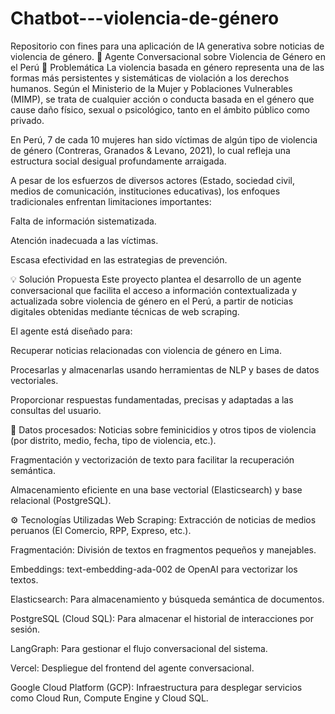 # Chatbot---violencia-de-género
Repositorio con fines para una aplicación de IA generativa sobre noticias de violencia de género.
🧠 Agente Conversacional sobre Violencia de Género en el Perú
📌 Problemática
La violencia basada en género representa una de las formas más persistentes y sistemáticas de violación a los derechos humanos. Según el Ministerio de la Mujer y Poblaciones Vulnerables (MIMP), se trata de cualquier acción o conducta basada en el género que cause daño físico, sexual o psicológico, tanto en el ámbito público como privado.

En Perú, 7 de cada 10 mujeres han sido víctimas de algún tipo de violencia de género (Contreras, Granados & Levano, 2021), lo cual refleja una estructura social desigual profundamente arraigada.

A pesar de los esfuerzos de diversos actores (Estado, sociedad civil, medios de comunicación, instituciones educativas), los enfoques tradicionales enfrentan limitaciones importantes:

Falta de información sistematizada.

Atención inadecuada a las víctimas.

Escasa efectividad en las estrategias de prevención.

💡 Solución Propuesta
Este proyecto plantea el desarrollo de un agente conversacional que facilita el acceso a información contextualizada y actualizada sobre violencia de género en el Perú, a partir de noticias digitales obtenidas mediante técnicas de web scraping.

El agente está diseñado para:

Recuperar noticias relacionadas con violencia de género en Lima.

Procesarlas y almacenarlas usando herramientas de NLP y bases de datos vectoriales.

Proporcionar respuestas fundamentadas, precisas y adaptadas a las consultas del usuario.

📄 Datos procesados:
Noticias sobre feminicidios y otros tipos de violencia (por distrito, medio, fecha, tipo de violencia, etc.).

Fragmentación y vectorización de texto para facilitar la recuperación semántica.

Almacenamiento eficiente en una base vectorial (Elasticsearch) y base relacional (PostgreSQL).

⚙️ Tecnologías Utilizadas
Web Scraping: Extracción de noticias de medios peruanos (El Comercio, RPP, Expreso, etc.).

Fragmentación: División de textos en fragmentos pequeños y manejables.

Embeddings: text-embedding-ada-002 de OpenAI para vectorizar los textos.

Elasticsearch: Para almacenamiento y búsqueda semántica de documentos.

PostgreSQL (Cloud SQL): Para almacenar el historial de interacciones por sesión.

LangGraph: Para gestionar el flujo conversacional del sistema.

Vercel: Despliegue del frontend del agente conversacional.

Google Cloud Platform (GCP): Infraestructura para desplegar servicios como Cloud Run, Compute Engine y Cloud SQL.
